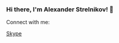 ### Hi there, I'm Alexander Strelnikov! 👋

Connect with me:

<a href="skype:[alexa_strelnikov]?chat">Skype</a>
